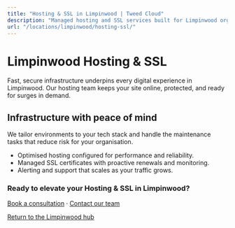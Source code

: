```yaml
---
title: "Hosting & SSL in Limpinwood | Tweed Cloud"
description: "Managed hosting and SSL services built for Limpinwood organisations."
url: "/locations/limpinwood/hosting-ssl/"
---
```


# Limpinwood Hosting & SSL

Fast, secure infrastructure underpins every digital experience in Limpinwood. Our hosting team keeps your site online, protected, and ready for surges in demand.

## Infrastructure with peace of mind

We tailor environments to your tech stack and handle the maintenance tasks that reduce risk for your organisation.

- Optimised hosting configured for performance and reliability.
- Managed SSL certificates with proactive renewals and monitoring.
- Alerting and support that scales as your traffic grows.

### Ready to elevate your Hosting & SSL in Limpinwood?

[Book a consultation](/consultation/) · [Contact our team](/contact/)

[Return to the Limpinwood hub](/locations/limpinwood/)
